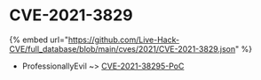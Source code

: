 # CVE-2021-3829
{% embed url="https://github.com/Live-Hack-CVE/full_database/blob/main/cves/2021/CVE-2021-3829.json" %}

* ProfessionallyEvil ~> [CVE-2021-38295-PoC](https://www.alice-snow.ru/2021/database/cve-2021-3829/cve-2021-38295-poc-professionallyevil)